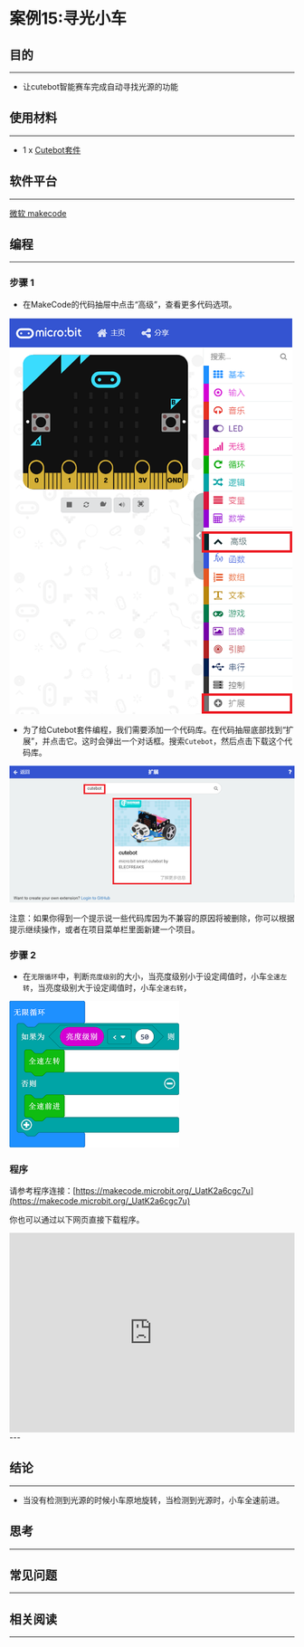 # 案例15:寻光小车

## 目的
---
- 让cutebot智能赛车完成自动寻找光源的功能

## 使用材料
---
- 1 x [Cutebot套件](https://www.elecfreaks.com/store/cute-bot.html)
## 软件平台
---
[微软 makecode](https://makecode.microbit.org/#)

## 编程
---
### 步骤 1
- 在MakeCode的代码抽屉中点击“高级”，查看更多代码选项。

![](./images/cutebot-pk-1.png)

- 为了给Cutebot套件编程，我们需要添加一个代码库。在代码抽屉底部找到“扩展”，并点击它。这时会弹出一个对话框。搜索`Cutebot`，然后点击下载这个代码库。

![](./images/cutebot-pk-11.png)

注意：如果你得到一个提示说一些代码库因为不兼容的原因将被删除，你可以根据提示继续操作，或者在项目菜单栏里面新建一个项目。

### 步骤 2

- 在`无限循环`中，判断`亮度级别`的大小，当亮度级别小于设定阈值时，小车`全速左转`，当亮度级别大于设定阈值时，小车`全速右转`，

![](./images/case_15_01.png)


### 程序

请参考程序连接：[https://makecode.microbit.org/_UatK2a6cgc7u](https://makecode.microbit.org/_UatK2a6cgc7u)

你也可以通过以下网页直接下载程序。

<div style="position:relative;height:0;padding-bottom:70%;overflow:hidden;">
<iframe style="position:absolute;top:0;left:0;width:100%;height:100%;" src="https://makecode.microbit.org/#pub:https://makecode.microbit.org/_UatK2a6cgc7u" frameborder="0" sandbox="allow-popups allow-forms allow-scripts allow-same-origin">
</iframe>
</div>  
---

## 结论
---
- 当没有检测到光源的时候小车原地旋转，当检测到光源时，小车全速前进。

## 思考
---

## 常见问题
---
## 相关阅读  
---
